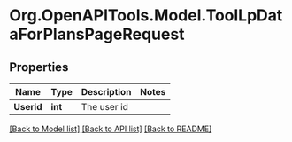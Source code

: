 # Org.OpenAPITools.Model.ToolLpDataForPlansPageRequest

## Properties

Name | Type | Description | Notes
------------ | ------------- | ------------- | -------------
**Userid** | **int** | The user id | 

[[Back to Model list]](../README.md#documentation-for-models) [[Back to API list]](../README.md#documentation-for-api-endpoints) [[Back to README]](../README.md)

